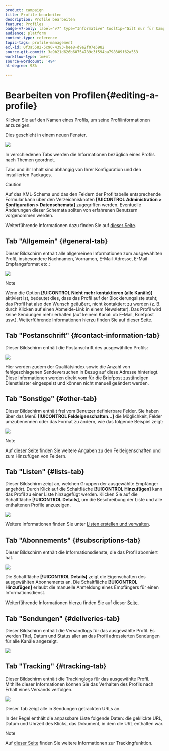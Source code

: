 ```yaml
---
product: campaign
title: Profile bearbeiten
description: Profile bearbeiten
feature: Profiles
badge-v7-only: label="v7" type="Informative" tooltip="Gilt nur für Campaign Classic v7"
audience: platform
content-type: reference
topic-tags: profile-management
exl-id: 0f3a5582-5c90-4393-bee8-d9e2f07e5982
source-git-commit: 3a9b21d626b60754789c3f594ba798309f62a553
workflow-type: tm+mt
source-wordcount: '494'
ht-degree: 98%

---
```


# Bearbeiten von Profilen{#editing-a-profile}



Klicken Sie auf den Namen eines Profils, um seine Profilinformationen anzuzeigen.

Dies geschieht in einem neuen Fenster.

![](assets/s_user_recipient_edit.png)

In verschiedenen Tabs werden die Informationen bezüglich eines Profils nach Themen geordnet.

Tabs und ihr Inhalt sind abhängig von Ihrer Konfiguration und den installierten Packages.

>[!CAUTION]
>
>Auf das XML-Schema und das den Feldern der Profiltabelle entsprechende Formular kann über den Verzeichnisknoten **[!UICONTROL Administration > Konfiguration > Datenschemata]** zugegriffen werden. Eventuelle Änderungen dieser Schemata sollten von erfahrenen Benutzern vorgenommen werden.
>
>Weiterführende Informationen dazu finden Sie auf [dieser Seite](../../configuration/using/about-schema-edition.md).

## Tab &quot;Allgemein&quot; {#general-tab}

Dieser Bildschirm enthält alle allgemeinen Informationen zum ausgewählten Profil, insbesondere Nachnamen, Vornamen, E-Mail-Adresse, E-Mail-Empfangsformat etc.:

![](assets/s_ncs_user_profile_general_tab.png)

>[!NOTE]
>
>Wenn die Option **[!UICONTROL Nicht mehr kontaktieren (alle Kanäle)]** aktiviert ist, bedeutet dies, dass das Profil auf der Blockierungsliste steht; das Profil hat also den Wunsch geäußert, nicht kontaktiert zu werden (z. B. durch Klicken auf einen Abmelde-Link in einem Newsletter). Das Profil wird keine Sendungen mehr erhalten (auf keinem Kanal: ob E-Mail, Briefpost usw.). Weiterführende Informationen hierzu finden Sie auf dieser [Seite](../../delivery/using/understanding-quarantine-management.md).

## Tab &quot;Postanschrift&quot; {#contact-information-tab}

Dieser Bildschirm enthält die Postanschrift des ausgewählten Profils:

![](assets/s_ncs_user_profile_details_tab.png)

Hier werden zudem der Qualitätsindex sowie die Anzahl von fehlgeschlagenen Sendeversuchen in Bezug auf diese Adresse hinterlegt. Diese Informationen werden direkt vom für die Briefpost zuständigen Dienstleister eingespeist und können nicht manuell geändert werden.

## Tab &quot;Sonstige&quot; {#other-tab}

Dieser Bildschirm enthält frei vom Benutzer definierbare Felder. Sie haben über das Menü **[!UICONTROL Feldeigenschaften...]** die Möglichkeit, Felder umzubenennen oder das Format zu ändern, wie das folgende Beispiel zeigt:

![](assets/s_ncs_user_profile_others_tab.png)

>[!NOTE]
>
>Auf [dieser Seite](../../configuration/using/new-field-wizard.md) finden Sie weitere Angaben zu den Feldeigenschaften und zum Hinzufügen von Feldern.

## Tab &quot;Listen&quot; {#lists-tab}

Dieser Bildschirm zeigt an, welchen Gruppen der ausgewählte Empfänger angehört. Durch Klick auf die Schaltfläche **[!UICONTROL Hinzufügen]** kann das Profil zu einer Liste hinzugefügt werden. Klicken Sie auf die Schaltfläche **[!UICONTROL Details]**, um die Beschreibung der Liste und alle enthaltenen Profile anzuzeigen.

![](assets/s_ncs_user_profile_groups_tab_details.png)

Weitere Informationen finden Sie unter [Listen erstellen und verwalten](../../platform/using/creating-and-managing-lists.md).

## Tab &quot;Abonnements&quot; {#subscriptions-tab}

Dieser Bildschirm enthält die Informationsdienste, die das Profil abonniert hat.

![](assets/s_ncs_user_profile_subscript_tab_details.png)

Die Schaltfläche **[!UICONTROL Details]** zeigt die Eigenschaften des ausgewählten Abonnements an. Die Schaltfläche **[!UICONTROL Hinzufügen]** erlaubt die manuelle Anmeldung eines Empfängers für einen Informationsdienst.

Weiterführende Informationen hierzu finden Sie auf dieser [Seite](../../delivery/using/managing-subscriptions.md).

## Tab &quot;Sendungen&quot; {#deliveries-tab}

Dieser Bildschirm enthält die Versandlogs für das ausgewählte Profil. Es werden Titel, Datum und Status aller an das Profil adressierten Sendungen für alle Kanäle angezeigt.

![](assets/s_ncs_user_profile_delivery_tab.png)

## Tab &quot;Tracking&quot; {#tracking-tab}

Dieser Bildschirm enthält die Trackinglogs für das ausgewählte Profil. Mithilfe dieser Informationen können Sie das Verhalten des Profils nach Erhalt eines Versands verfolgen.

![](assets/s_ncs_user_profile_tracking_tab.png)

Dieser Tab zeigt alle in Sendungen getrackten URLs an.

In der Regel enthält die anpassbare Liste folgende Daten: die geklickte URL, Datum und Uhrzeit des Klicks, das Dokument, in dem die URL enthalten war.

>[!NOTE]
>
>Auf [dieser Seite](../../delivery/using/delivery-dashboard.md) finden Sie weitere Informationen zur Trackingfunktion.
